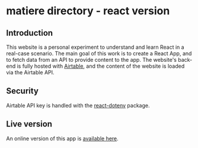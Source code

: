 # matiere directory - react version

## Introduction

This website is a personal experiment to understand and learn React in a real-case scenario. The main goal of this work is to create a React App, and to fetch data from an API to provide content to the app. The website's back-end is fully hosted with [Airtable](https://airtable.com/), and the content of the website is loaded via the Airtable API.

## Security

Airtable API key is handled with the [react-dotenv](https://www.npmjs.com/package/react-dotenv) package.

## Live version

An online version of this app is [available here](https://annuaire-reemploi.netlify.app/).